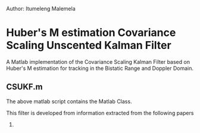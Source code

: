 Author: Itumeleng Malemela

# Huber's M estimation Covariance Scaling Unscented Kalman Filter

A Matlab implementation of the Covariance Scaling Kalman Filter based on 
Huber's M estimation for tracking in the Bistatic Range and  Doppler Domain.

## CSUKF.m

The above matlab script contains the Matlab Class.

This filter is developed from information extracted from the following papers

1.

